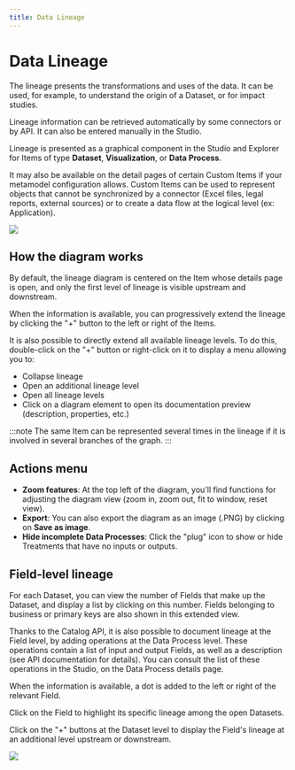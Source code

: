 ```yaml
---
title: Data Lineage
---
```

# Data Lineage

The lineage presents the transformations and uses of the data. It can be used, for example, to understand the origin of a Dataset, or for impact studies.

Lineage information can be retrieved automatically by some connectors or by API. It can also be entered manually in the Studio.

Lineage is presented as a graphical component in the Studio and Explorer for Items of type **Dataset**, **Visualization**, or **Data Process**.

It may also be available on the detail pages of certain Custom Items if your metamodel configuration allows. Custom Items can be used to represent objects that cannot be synchronized by a connector (Excel files, legal reports, external sources) or to create a data flow at the logical level (ex: Application).

  ![](/img/zeenea-data-lineage1.png)

## How the diagram works

By default, the lineage diagram is centered on the Item whose details page is open, and only the first level of lineage is visible upstream and downstream.

When the information is available, you can progressively extend the lineage by clicking the "+" button to the left or right of the Items.

It is also possible to directly extend all available lineage levels. To do this, double-click on the "+" button or right-click on it to display a menu allowing you to:

* Collapse lineage
* Open an additional lineage level
* Open all lineage levels
* Click on a diagram element to open its documentation preview (description, properties, etc.)

:::note
The same Item can be represented several times in the lineage if it is involved in several branches of the graph.
:::

## Actions menu

* **Zoom features**: At the top left of the diagram, you'll find functions for adjusting the diagram view (zoom in, zoom out, fit to window, reset view).
* **Export**: You can also export the diagram as an image (.PNG) by clicking on **Save as image**.
* **Hide incomplete Data Processes**: Click the "plug" icon to show or hide Treatments that have no inputs or outputs.

## Field-level lineage

For each Dataset, you can view the number of Fields that make up the Dataset, and display a list by clicking on this number. Fields belonging to business or primary keys are also shown in this extended view.

Thanks to the Catalog API, it is also possible to document lineage at the Field level, by adding operations at the Data Process level. These operations contain a list of input and output Fields, as well as a description (see API documentation for details). You can consult the list of these operations in the Studio, on the Data Process details page.

When the information is available, a dot is added to the left or right of the relevant Field.

Click on the Field to highlight its specific lineage among the open Datasets.

Click on the "+" buttons at the Dataset level to display the Field's lineage at an additional level upstream or downstream.

  ![](/img/zeenea-data-lineage2.png)
